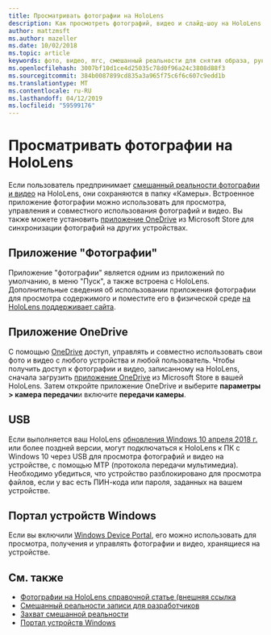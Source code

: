 ```yaml
---
title: Просматривать фотографии на HoloLens
description: Как просмотреть фотографий, видео и слайд-шоу на HoloLens и поместите их в физической среде.
author: mattzmsft
ms.author: mazeller
ms.date: 10/02/2018
ms.topic: article
keywords: фото, видео, mrc, смешанный реальности для снятия образа, руководство, OneDrive, HoloLens, ПИН-код, место, слайд-шоу
ms.openlocfilehash: 3007bf10d1ce4d25035c78d0f96a24c3808d88f3
ms.sourcegitcommit: 384b0087899cd835a3a965f75c6f6c607c9edd1b
ms.translationtype: MT
ms.contentlocale: ru-RU
ms.lasthandoff: 04/12/2019
ms.locfileid: "59599176"
---
```

# <a name="see-your-photos-on-hololens"></a>Просматривать фотографии на HoloLens

Если пользователь предпринимает [смешанный реальности фотографии и видео](mixed-reality-capture.md) на HoloLens, они сохраняются в папку «Камеры». Встроенное приложение фотографии можно использовать для просмотра, управления и совместного использования фотографий и видео. Вы также можете установить [приложение OneDrive](https://www.microsoft.com/p/onedrive/9wzdncrfj1p3) из Microsoft Store для синхронизации фотографий на других устройствах. 

## <a name="photos-app"></a>Приложение "Фотографии"

Приложение "фотографии" является одним из приложений по умолчанию, в меню "Пуск", а также встроена с HoloLens. Дополнительные сведения об использовании приложения фотографии для просмотра содержимого и поместите его в физической среде [на HoloLens поддерживает сайта](https://support.microsoft.com/help/12648). 

## <a name="onedrive-app"></a>Приложение OneDrive

С помощью [OneDrive](https://onedrive.live.com/) доступ, управлять и совместно использовать свои фото и видео с любого устройства и любой пользователь. Чтобы получить доступ к фотографии и видео, записанному на HoloLens, сначала загрузить [приложение OneDrive](https://www.microsoft.com/p/onedrive/9wzdncrfj1p3) из Microsoft Store в вашей HoloLens. Затем откройте приложение OneDrive и выберите **параметры > камера передачи**и включите **передачи камеры**.

## <a name="usb"></a>USB 

Если выполняется ваш HoloLens [обновления Windows 10 апреля 2018 г.](release-notes-april-2018.md) или более поздней версии, могут подключаться к HoloLens к ПК с Windows 10 через USB для просмотра фотографий и видео на устройстве, с помощью MTP (протокола передачи мультимедиа). Необходимо убедиться, что устройство разблокировано для просмотра файлов, если у вас есть ПИН-кода или пароля, заданных на вашем устройстве. 

## <a name="windows-device-portal"></a>Портал устройств Windows

Если вы включили [Windows Device Portal](using-the-windows-device-portal.md#mixed-reality-capture), его можно использовать для просмотра, получения и управлять фотографии и видео, хранящиеся на устройстве.

## <a name="see-also"></a>См. также

* [Фотографии на HoloLens справочной статье (внешняя ссылка](https://support.microsoft.com/help/12648)
* [Смешанный реальности записи для разработчиков](mixed-reality-capture-for-developers.md)
* [Захват смешанной реальности](mixed-reality-capture.md)
* [Портал устройств Windows](using-the-windows-device-portal.md)
